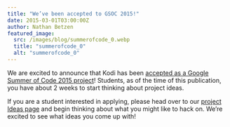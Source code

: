 ```yaml
---
title: "We’ve been accepted to GSOC 2015!"
date: 2015-03-01T03:00:00Z
author: Nathan Betzen
featured_image:
  src: /images/blog/summerofcode_0.webp
  title: "summerofcode_0"
  alt: "summerofcode_0"
---
```


We are excited to announce that Kodi has been [accepted as a Google Summer of Code 2015 project](http://www.google-melange.com/gsoc/org2/google/gsoc2015/kodi)! Students, as of the time of this publication, you have about 2 weeks to start thinking about project ideas.

If you are a student interested in applying, please head over to our [project Ideas page](https://kodi.wiki/view/Google_Summer_of_Code/2015 "GSOC 2015 Kodi Ideas page") and begin thinking about what you might like to hack on. We’re excited to see what ideas you come up with!
